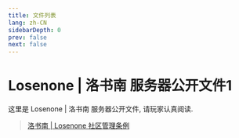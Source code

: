 ```yaml
---
title: 文件列表
lang: zh-CN
sidebarDepth: 0
prev: false
next: false
---
```


# Losenone | 洛书南 服务器公开文件1

这里是 Losenone | 洛书南 服务器公开文件, 请玩家认真阅读.

> [洛书南 | Losenone 社区管理条例](./moderation_rules.md)
